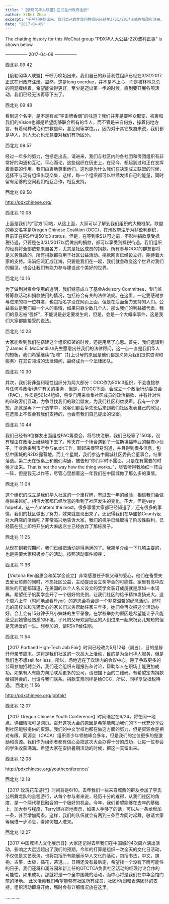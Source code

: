 ```yaml
---
title: "【俄勒冈华人联盟】正式在州政府注册"
author: XiBei Zhao
excerpt: "千呼万唤始出来，我们自己的非营利性组织已经在3/31/2017正式在州政府注册。显然，这是long overdue，并不是不上心，而是被林林总总的问题缠绕着，希望能做得更好，至少是迈出第一步的时候。直到要开展各项活动，我们已经无法再等下去了。"
date: "2017-04-09"
---
```


The chatting history for this WeChat group "PDX华人大公益-220波村正事" is shown below.

—————  2017-04-09  —————

西北兆  09:42

【俄勒冈华人联盟】千呼万唤始出来，我们自己的非营利性组织已经在3/31/2017正式在州政府注册。显然，这是long overdue，并不是不上心，而是被林林总总的问题缠绕着，希望能做得更好，至少是迈出第一步的时候。直到要开展各项活动，我们已经无法再等下去了。

西北兆  09:48

看到这个名字，是不是有点“宇宙牌香烟”的味道？我们并非是要哗众取宠，初衷和我们的Vision也都是希望能够联合所有的华人，而不管是来自何方，操着何地方言，有着何种政治和宗教信仰，甚至何等学位。。。因为对于其它族裔来说，我们都是华人，别人无心也无意要对我们有所区分。

西北兆  09:57

经过一年多的努力，包括走出去，请进来，我们与社区内的各社团和侨团组织有非常好的沟通和互动。平心而论，这些组织在历史上，在现今，都起到过和正在发挥着重要的作用。我们由衷地尊重他们。这也是为什么我们在决定成立联盟的时候，选择不与现有组织出现交集，这样，每一个组织都可以继续发挥自己的能量，同时留有足够的空间我们相互合作，相互支持。

西北兆  09:58

http://pdxchinese.org/

西北兆  10:08

上面是我们的“官方”网站，从这上面，大家可以了解到我们组织的大概框架。联盟的英文名字是Oregon Chinese Coalition (OCC)，在州政府注册为非盈利组织，目前正在IRS申请501c3 status，但是，在等到IRS认可之前，不影响捐款享受抵税待遇，只要是在3/31/2017以后做出的捐款，都可以享受到抵税待遇。我们组织的经费将全部依赖来自各方，尤其是社区成员的捐款。所有参与OCC的群友都将是义务性质的，所有捐款都将用于社区公益活动。捐款网页已经设立好，期待着大家的支持。涓涓细流汇成江海，只要是我们在一起，我们就会改变这个世界对我们的偏见，也会让我们有能力参与建设这个美好的世界。

西北兆  10:16

为了做到对资金使用的透明，我们特意成立了基金Advisory Committee，专门监督筹款活动和捐款使用的情况，包括符合有关的法律法规。在这里，一定要感谢参与进来的每一位群友，也包括名字没在网页上面，但是在后面全力支持的人们。公益事业是我们每一个人的事情，如果只靠少数几个人，那么我们的利益被代表，我们的意志被“强奸”，不能说是必定要发生的，但是，会是一个大概率事件，这是我们大家都能接受的说法。

西北兆  10:23

大家能看到我们在搭建这个组织框架的时候，还是用尽了心思。首先，我们邀请到了James E. McCandlish先生愿意出任我们的法律顾问，这一点一直是我们华人的短板，我们希望继续“招聘”（打上引号的原因是他们都是义务为我们提供咨询和服务）在其它领域的法律顾问，最终成为一个法律团队。

西北兆  10:30

其次，我们将非盈利理性组织分为两大部分：OCC作为501c3组织，不会直接参与任何与政治/选举有关的事务，但是，在OCC下面，会成立一个政治行动委员会（PAC），性质是501c4组织，将专门用来收集社区成员的政治捐款，并有针对性的和政客们互动，力争寻找我们的政治盟友，为我们社区利益发声。我有一个梦想，那就是再下一个选举中，政客们都会争先恐后来到我们社区发表自己的政见，在选票上不仅会有我们支持的，也会有我们自己提出的议案。

西北兆  10:44

我们已经有9位群友出面组成PAC筹委会，将尽快注册，我们已经等了150年，没有理由在政治上继续哑下去了。昨天在一个场合遇到了一位斯坦福毕业的越裔小伙子，毕业后来到市府参与audit工作。聊起来很容易沟通，并且得到很多信息，包括中国城的R2D2露营地。而上个星期，我们参选中国城社区委员会董事会，结果落选。第二天在饭桌上和他们沟通，被告知“你们平时不露面，只是在有需要的时候才出来。That is not the way how the thing works。”，尽管听得我脸红一阵白一阵，但是我无以作答，尽管心里想着这一年我们在中国城做了那么多的事情。

西北兆  11:04

这个组织的成立是我们华人社区的一个里程碑，有过去一年的经验，相信我们会做得越来越好。相信大家都已经欣喜的看到了社区发生的变化，不大，但是very hopeful，这一点matters the most。很多事情大家都已经知道了，还有很多的事情，我们的社区做出了努力，效果就显现出来了。还记得我们在华盛顿County反对大麻店的活动吧？非常高兴地告诉大家，我们的抗争已经取得了阶段性胜利，已经箭在弦上即将开张的大麻店店主已经放弃了那栋房子。

西北兆  11:25

从现在到暑假期间，我们已经把活动排得满满的了。我简单介绍一下几项主要的，也是需要大家积极参与的活动。按照活动事件顺序：

西北兆  11:36

【Victoria Ren追思会和奖学金设立】非常感激任子帆父母的爱心，他们在备受失去爱女煎熬的同时，不忘社区公益，主动提出设立奖学金的可能性。家里有高中应届生的可能都知道，在美国的以个人名义设立的奖学金装订成册就是厚如一本词典。希望任子帆奖学金开了一个很好的先例，让我们社区的给予精神发扬光大。这个周六上午（时间地点看Flyer）的追思会将会是一个非常温馨的纪念活动，好时光的周校长和充满爱心的家长们义务帮助任家三年多，她们会再次把这个活动办好，会上会有15分钟子凡小妹妹的生平录像。在学校举办的原因是希望能让子凡能感受到她曾经熟悉的环境。子凡的父母欢迎社区的人们过来一起庆祝女儿短短的但是充满爱的一生。想参加的，请RSVP给任刚。

西北兆  11:54

【2017 Portland High-Tech Job Fair】时间已经改为5月12号（周五），目的是躲开母亲节周末。这将是我们社区的一次高大上活动，目的是为全州华人服务，但是我们也不想sell for less，所以，场地选在了宾馆内的会议中心。除了争取更多的公司参加招聘会外，我们还会组织专题报告和讨论，帮助华人在职场上能更加成功。如果有人有能力帮助联系更多的公司，请扫描下面的二维码。有希望定向捐款给招聘会的，也请与我们联系。捐款支票同样是给OCC，所以，同样享受抵税待遇。
西北兆  11:56

http://pdxchinese.org/jobfair/

西北兆  12:07

【2017 Oregon Chinese Youth Conference】时间确定在6/24，将在同一地点。详细情况可见网页。召开这次大会的原因是希望能帮助我们的下一代充分享受到社区能够提供的资源。我们的中文学校也都在做这方面的努力，但是资源会是相对有限。同源会（CACA）组织青少年领袖峰会多年，但是我们的定位更多的是激励和资源。我们作为组织者都有信心会把这次大会办得十分的成功，让每一位参会的学生收获满满。希望大家在安排暑期活动的时候，把这一天留出来。

西北兆  12:08

http://pdxchinese.org/youthconference/

西北兆  12:18

【2017 玫瑰花车游行】时间将是6/10。去年我们一些来自城西的群友参加了李氏公所舞龙队的全程游行，从每个参与者来说，经历十分的难得，从我们社区的角度，是一个两代移民融合的一个极好的机会。今年，我们希望能够在去年的基础上，加大参与程度，Terry很兴奋地表示，如果人手够了的话，可以从一条龙增加一条，甚至增加两条。这样，我们的队伍就会有两到三条巨龙同时起舞。敬请大家等候进一步消息，看如何加入进来。

西北兆  12:27

【2017 中国城华人文化展示日】大家还记得去年我们在中国城的4次周六演出活动，影响之大远远超出了我们的预期。今年的打算是组织一次全天的文化日活动，不仅仅是文艺表演，也将包括所有能展示华人文化的活动，包括书法，中文，旗袍，古筝，太极，插花，茶道。。。日期还没有最后定，希望找一个没有下雨可能性的日子。我们还将和澜苏园和新上任的OTCTCA负责社区活动的经理讨论合作的可能性，如果成功，那就将是一个全中国城的活动，而中心将是我们在中华会馆门前的场地。
此次活动我们希望能够有社区所有成员，社团/侨团和表演团体的支持。组织活动即将开始，届时会有详细情况放在这里。

…………
